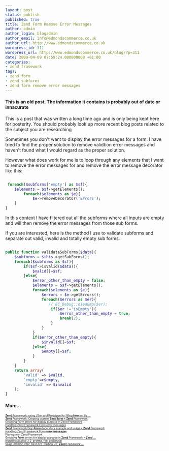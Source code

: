 ```yaml
---
layout: post
status: publish
published: true
title: Zend Form Remove Error Messages
author: admin
author_login: blogadmin
author_email: info@edmondscommerce.co.uk
author_url: http://www.edmondscommerce.co.uk
wordpress_id: 311
wordpress_url: http://www.edmondscommerce.co.uk/blog/?p=311
date: 2009-04-09 07:59:24.000000000 +01:00
categories:
- zend framework
tags:
- zend form
- zend subforms
- zend form remove error messages
---
```

<div class="oldpost"><h4>This is an old post. The information it contains is probably out of date or innacurate</h4>
<p>
This is a post that was written a long time ago and is only being kept here for posterity.
You should probably look up more recent blog posts related to the subject you are researching
</p>
</div>
Sometimes you don't want to display the error messages for a form. I have tried to find the proper solution to remove validtion error messages and haven't found what I would regard as the proper solution. 

However what does work for me is to loop through any elements that I want to remove the error messages for and remove the error message decorator like this:

```php

 foreach($subforms['empty'] as $sf){
 	$elements = $sf->getElements();
        foreach($elements as $e){
        	$e->removeDecorator('Errors');
	}
}

```

In this context I have filtered out all the subforms where all inputs are empty and will then remove the error messages from those sub forms.

If you are interested, here is the method I use to validate subforms and separate out valid, invalid and totally empty sub forms.

```php

public function validateSubForms($data){
	$subforms = $this->getSubForms();
	foreach($subforms as $sf){
		if($sf->isValid($data)){
			$valid[]=$sf;
		}else{
			$error_other_than_empty = false;
			$elements = $sf->getElements();
			foreach($elements as $e){
				$errors = $e->getErrors();
				foreach($errors as $er){
				   // EC_Debug::diedump($er);
					if($er !='isEmpty'){
						$error_other_than_empty = true;
						break(2);
					}
				}
			}
			if($error_other_than_empty){
				$invalid[]=$sf;
			}else{
				$empty[]=$sf;
			}
		}
	}
	return array(
		'valid' => $valid,
		'empty'=>$empty,
		'invalid' => $invalid
	);
}

```
<h4>More...</h4>
			<div style="font-size: .6em;"><a href="http://zendguru.wordpress.com/2009/04/02/zend-framework-using-json-and-prototype-for-filling-form-on-fly/" rel="nofollow"><b>Zend</b> Framework: using JSon and Prototype for filling <b>form</b> on fly <b>...</b></a><br><a href="http://zendguru.wordpress.com/2009/03/04/zend-framework-creating-custom-zend-form/" rel="nofollow"><b>Zend</b> Framework: Creating custom <b>Zend form</b> « <b>Zend</b> Framework</a><br><a href="http://zendguru.wordpress.com/2008/12/05/grouping-form-errors-for-display-purpose/" rel="nofollow">Grouping Form errors for display purpose in Zend Framework</a><br><a href="http://zendguru.wordpress.com/2008/12/04/handling-zend-framework-form-error-messages/" rel="nofollow">Handling Zend Framework Form error messages</a><br><a href="http://zendguru.wordpress.com/2009/02/10/zend-framework-dojo-form-decorators-example-and-usage/" rel="nofollow"><b>Zend</b> Framework Dojo <b>Form</b> decorators example and usage « <b>Zend</b> Framework</a><br><a href="http://zendguru.wordpress.com/2008/12/04/handling-zend-framework-form-error-messages/" rel="nofollow">Handling Zend Framework Form <b>error messages</b></a><br><a href="http://libertini.net/libertus/2009/03/11/playing-with-zend-framework/" rel="nofollow">Playing with Zend Framework</a><br><a href="http://zendguru.wordpress.com/2008/12/05/grouping-form-errors-for-display-purpose/" rel="nofollow">Grouping <b>Form</b> errors for display purpose in <b>Zend</b> Framework « <b>Zend</b> <b>...</b></a><br><a href="http://www.naumann.cc/?p=24" rel="nofollow">Installing apache 2.2, proftpd, fcgi and mysql</a><br><a href="http://ec2-174-129-218-53.compute-1.amazonaws.com/archives/soap-xmlrpc-and-rest-with-the-zend-framework/" rel="nofollow">Soap, XmlRpc, PHP, Rest API, Trading, ZF, <b>Zend</b> Framework <b>...</b></a><br></div>
